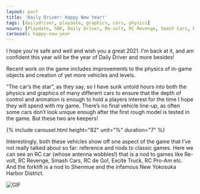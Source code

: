 ```yaml
---
layout: post
title: 'Daily Driver: Happy New Year!'
tags: [dailydriver, playdate, graphics, cars, physics]
nouns: [Playdate, SDK, Daily Driver, Re-volt, RC Revenge, Smash Cars, RC de Go!, Excite Truck, RC Pro-Am, Shenmue, New Yokosuka Harbor District]
carousel: happy-new-year
---
```


I hope you're safe and well and wish you a great 2021. I'm back at it, and am confident this year will be the year of Daily Driver and more besides!

Recent work on the game includes improvements to the physics of in-game objects and creation of yet more vehicles and levels.

“The car’s the star”, as they say, so I have sunk untold hours into both the physics and graphics of many different cars to ensure that the depth of control and animation is enough to hold a players interest for the time I hope they will spend with my game. There’s no final vehicle line-up, as often some cars don’t look unique enough after the first rough model is tested in the game. But these two are keepers!

{% include carousel.html height="82" unit="%" duration="7" %}

Interestingly, both these vehicles show off one aspect of the game that I’ve not really talked about so far: reference and nods to classic games. Here we can see an RC car (whose antenna wobbles!) that is a nod to games like Re-volt, RC Revenge, Smash Cars, RC de Go!, Excite Truck, RC Pro-Am etc. And the forklift is a nod to Shenmue and the infamous New Yokosuka Harbor District.

![GIF](/images/posts/daily-driver-happy-new-year.gif#playdate)
